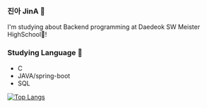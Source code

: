 ### 진아 JinA 🥰
I'm studying about Backend programming at Daedeok SW Meister HighSchool🏫!

### Studying Language 🐤
- C
- JAVA/spring-boot
- SQL

[![Top Langs](https://github-readme-stats.vercel.app/api/top-langs/?username=betruejina)](https://github.com/anuraghazra/github-readme-stats)
<!--
**betruejina/betruejina** is a ✨ _special_ ✨ repository because its `README.md` (this file) appears on your GitHub profile.

Here are some ideas to get you started:

- 🔭 I’m currently working on ...
- 🌱 I’m currently learning ...
- 👯 I’m looking to collaborate on ...
- 🤔 I’m looking for help with ...
- 💬 Ask me about ...
- 📫 How to reach me: ...
- 😄 Pronouns: ...
- ⚡ Fun fact: ...
-->
